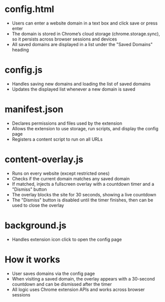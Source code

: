 # config.html
- Users can enter a website domain in a text box and click save or press enter
- The domain is stored in Chrome’s cloud storage (chrome.storage.sync), so it persists across browser sessions and devices
- All saved domains are displayed in a list under the "Saved Domains" heading

# config.js
- Handles saving new domains and loading the list of saved domains
- Updates the displayed list whenever a new domain is saved

# manifest.json
- Declares permissions and files used by the extension
- Allows the extension to use storage, run scripts, and display the config page
- Registers a content script to run on all URLs

# content-overlay.js
- Runs on every website (except restricted ones)
- Checks if the current domain matches any saved domain
- If matched, injects a fullscreen overlay with a countdown timer and a "Dismiss" button
- The overlay blocks the site for 30 seconds, showing a live countdown
- The "Dismiss" button is disabled until the timer finishes, then can be used to close the overlay

# background.js
- Handles extension icon click to open the config page

# How it works
- User saves domains via the config page
- When visiting a saved domain, the overlay appears with a 30-second countdown and can be dismissed after the timer
- All logic uses Chrome extension APIs and works across browser sessions
